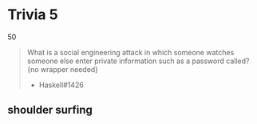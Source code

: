 # Trivia 5

50

> What is a social engineering attack in which someone watches someone else enter private information such as a password called?{no wrapper needed}
> 
> - Haskell#1426

## shoulder surfing

